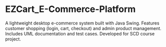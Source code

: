 # EZCart_E-Commerce-Platform
A lightweight desktop e-commerce system built with Java Swing. Features customer shopping (login, cart, checkout) and admin product management. Includes UML documentation and test cases. Developed for SCD course project.
